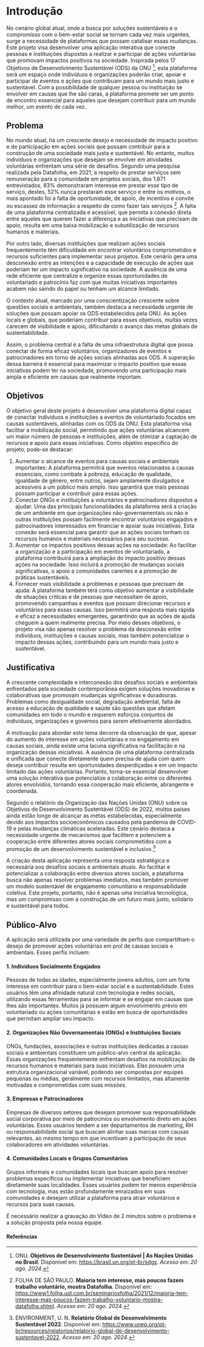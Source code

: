# Introdução

No cenário global atual, onde a busca por soluções sustentáveis e o compromisso com o bem-estar social se tornam cada vez mais urgentes, surge a necessidade de plataformas que possam catalisar essas mudanças. Este projeto visa desenvolver uma aplicação interativa que conecte pessoas e instituições dispostas a realizar e participar de ações voluntárias que promovam impactos positivos na sociedade. Inspirada pelos 17 Objetivos de Desenvolvimento Sustentável (ODS) da ONU [^1], esta plataforma será um espaço onde indivíduos e organizações poderão criar, apoiar e participar de eventos e ações que contribuam para um mundo mais justo e sustentável. Com a possibilidade de qualquer pessoa ou instituição se envolver em causas que lhe são caras, a plataforma promete ser um ponto de encontro essencial para aqueles que desejam contribuir para um mundo melhor, um evento de cada vez. 

## Problema

No mundo atual, há um crescente desejo e necessidade de impacto positivo e de participação em ações sociais que possam contribuir para a construção de uma sociedade mais justa e sustentável. No entanto, muitos indivíduos e organizações que desejam se envolver em atividades voluntárias enfrentam uma série de desafios. Segundo uma pesquisa realizada pela Datafolha, em 2021, a respeito de prestar serviços sem remuneração para a comunidade em projetos sociais, dos 1.871 entrevistados, 83% demonstraram interesse em prestar esse tipo de serviço, destes, 52% nunca prestaram esse serviço e entre os motivos, o mais apontado foi a falta de oportunidade, de apoio, de incentivo e convite ou escassez de informação a respeito de como fazer tais serviços [^2]. A falta de uma plataforma centralizada e acessível, que permita a conexão direta entre aqueles que querem fazer a diferença e as iniciativas que precisam de apoio, resulta em uma baixa mobilização e subutilização de recursos humanos e materiais.

Por outro lado, diversas instituições que realizam ações sociais frequentemente têm dificuldade em encontrar voluntários comprometidos e recursos suficientes para implementar seus projetos. Este cenário gera uma desconexão entre as intenções e a capacidade de execução de ações que poderiam ter um impacto significativo na sociedade. A ausência de uma rede eficiente que centralize e organize essas oportunidades de voluntariado e patrocínio faz com que muitas iniciativas importantes acabem não saindo do papel ou tenham um alcance limitado.

O contexto atual, marcado por uma conscientização crescente sobre questões sociais e ambientais, também destaca a necessidade urgente de soluções que possam apoiar os ODS estabelecidos pela ONU. As ações locais e globais, que poderiam contribuir para esses objetivos, muitas vezes carecem de visibilidade e apoio, dificultando o avanço das metas globais de sustentabilidade.

Assim, o problema central é a falta de uma infraestrutura digital que possa conectar de forma eficaz voluntários, organizadores de eventos e patrocinadores em torno de ações sociais alinhadas aos ODS. A superação dessa barreira é essencial para maximizar o impacto positivo que essas iniciativas podem ter na sociedade, promovendo uma participação mais ampla e eficiente em causas que realmente importam.

## Objetivos

O objetivo geral deste projeto é desenvolver uma plataforma digital capaz de conectar indivíduos e instituições a eventos de voluntariado focados em causas sustentáveis, alinhadas com os ODS da ONU. Esta plataforma visa facilitar a mobilização social, permitindo que ações voluntárias alcancem um maior número de pessoas e instituições, além de otimizar a captação de recursos e apoio para essas iniciativas. Como objetivo especifico do projeto, pode-se destacar:

1.	Aumentar o alcance de eventos para causas sociais e ambientais importantes: A plataforma permitirá que eventos relacionados a causas essenciais, como combate à pobreza, educação de qualidade, igualdade de gênero, entre outros, sejam amplamente divulgados e acessíveis a um público mais amplo. Isso garantirá que mais pessoas possam participar e contribuir para essas ações.
2.	Conectar ONGs e instituições a voluntários e patrocinadores dispostos a ajudar: Uma das principais funcionalidades da plataforma será a criação de um ambiente em que organizações não-governamentais ou não e outras instituições possam facilmente encontrar voluntários engajados e patrocinadores interessados em financiar e apoiar suas iniciativas. Esta conexão será essencial para garantir que as ações sociais tenham os recursos humanos e materiais necessários para seu sucesso.
3.	Aumentar os impactos positivos dessas ações na sociedade: Ao facilitar a organização e a participação em eventos de voluntariado, a plataforma contribuirá para a ampliação do impacto positivo dessas ações na sociedade. Isso incluirá a promoção de mudanças sociais significativas, o apoio a comunidades carentes e a promoção de práticas sustentáveis.
4.	Fornecer mais visibilidade a problemas e pessoas que precisam de ajuda: A plataforma também terá como objetivo aumentar a visibilidade de situações críticas e de pessoas que necessitam de apoio, promovendo campanhas e eventos que possam direcionar recursos e voluntários para essas causas. Isso permitirá uma resposta mais rápida e eficaz a necessidades emergentes, garantindo que as ações de ajuda cheguem a quem realmente precisa.
Por meio desses objetivos, o projeto visa não apenas resolver o problema da desconexão entre indivíduos, instituições e causas sociais, mas também potencializar o impacto dessas ações, contribuindo para um mundo mais justo e sustentável.

## Justificativa

A crescente complexidade e interconexão dos desafios sociais e ambientais enfrentados pela sociedade contemporânea exigem soluções inovadoras e colaborativas que promovam mudanças significativas e duradouras. Problemas como desigualdade social, degradação ambiental, falta de acesso a educação de qualidade e saúde são questões que afetam comunidades em todo o mundo e requerem esforços conjuntos de indivíduos, organizações e governos para serem efetivamente abordados.

A motivação para abordar este tema decorre da observação de que, apesar do aumento do interesse em ações voluntárias e no engajamento em causas sociais, ainda existe uma lacuna significativa na facilitação e na organização dessas iniciativas. A ausência de uma plataforma centralizada e unificada que conecte diretamente quem precisa de ajuda com quem deseja contribuir resulta em oportunidades desperdiçadas e em um impacto limitado das ações voluntárias. Portanto, torna-se essencial desenvolver uma solução interativa que potencialize a colaboração entre os diferentes atores envolvidos, tornando essa cooperação mais eficiente, abrangente e coordenada.

Segundo o relatório da Organização das Nações Unidas (ONU) sobre os Objetivos de Desenvolvimento Sustentável (ODS) de 2022, muitos países ainda estão longe de alcançar as metas estabelecidas, especialmente devido aos impactos socioeconômicos causados pela pandemia de COVID-19 e pelas mudanças climáticas aceleradas. Este cenário destaca a necessidade urgente de mecanismos que facilitem e potenciem a cooperação entre diferentes atores sociais comprometidos com a promoção de um desenvolvimento sustentável e inclusivo.[^3]

A criação desta aplicação representa uma resposta estratégica e necessária aos desafios sociais e ambientais atuais. Ao facilitar e potencializar a colaboração entre diversos atores sociais, a plataforma busca não apenas resolver problemas imediatos, mas também promover um modelo sustentável de engajamento comunitário e responsabilidade coletiva. Este projeto, portanto, não é apenas uma iniciativa tecnológica, mas um compromisso com a construção de um futuro mais justo, solidário e sustentável para todos.

## Público-Alvo

A aplicação será utilizada por uma variedade de perfis que compartilham o desejo de promover ações voluntárias em prol de causas sociais e ambientais. Esses perfis incluem:

#### 1. Indivíduos Socialmente Engajados
Pessoas de todas as idades, especialmente jovens adultos, com um forte interesse em contribuir para o bem-estar social e a sustentabilidade. Estes usuários têm uma afinidade natural com tecnologia e redes sociais, utilizando essas ferramentas para se informar e se engajar em causas que lhes são importantes. Muitos já possuem algum envolvimento prévio em voluntariado ou ações comunitárias e estão em busca de oportunidades que permitam ampliar seu impacto.

#### 2. Organizações Não Governamentais (ONGs) e Instituições Sociais
ONGs, fundações, associações e outras instituições dedicadas a causas sociais e ambientais constituem um público-alvo central da aplicação. Essas organizações frequentemente enfrentam desafios na mobilização de recursos humanos e materiais para suas iniciativas. Elas possuem uma estrutura organizacional variável, podendo ser compostas por equipes pequenas ou médias, geralmente com recursos limitados, mas altamente motivadas e comprometidas com suas missões.

#### 3. Empresas e Patrocinadores
Empresas de diversos setores que desejam promover sua responsabilidade social corporativa por meio de patrocínios ou envolvimento direto em ações voluntárias. Esses usuários tendem a ser departamentos de marketing, RH ou responsabilidade social que buscam alinhar suas marcas com causas relevantes, ao mesmo tempo em que incentivam a participação de seus colaboradores em atividades voluntárias.

#### 4. Comunidades Locais e Grupos Comunitários
Grupos informais e comunidades locais que buscam apoio para resolver problemas específicos ou implementar iniciativas que beneficiem diretamente suas localidades. Esses usuários podem ter menos experiência com tecnologia, mas estão profundamente enraizados em suas comunidades e desejam utilizar a plataforma para atrair voluntários e recursos para suas causas.

É necessário realizar a gravação do Vídeo de 2 minutos sobre o problema e a solução proposta pela nossa equipe.

#### Referências
[^1]: ONU. **Objetivos de Desenvolvimento Sustentável | As Nações Unidas no Brasil**. Disponível em: <https://brasil.un.org/pt-br/sdgs>. *Acesso em: 20 ago. 2024*.

[^2]: FOLHA DE SÃO PAULO. **Maioria tem interesse, mas poucos fazem trabalho voluntário, mostra Datafolha**. Disponível em: <https://www1.folha.uol.com.br/seminariosfolha/2021/12/maioria-tem-interesse-mas-poucos-fazem-trabalho-voluntario-mostra-datafolha.shtml>. *Acesso em: 20 ago. 2024*.

[^3]: ENVIRONMENT, U. N. **Relatório Global de Desenvolvimento Sustentável 2022**. Disponível em: <https://www.unep.org/pt-br/resources/relatorios/relatorio-global-de-desenvolvimento-sustentavel-2022>. *Acesso em: 20 ago. 2024*.

